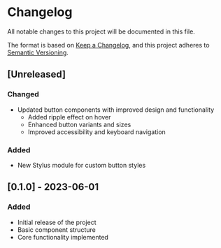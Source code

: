 # Changelog

All notable changes to this project will be documented in this file.

The format is based on [Keep a Changelog](https://keepachangelog.com/en/1.0.0/),
and this project adheres to [Semantic Versioning](https://semver.org/spec/v2.0.0.html).

## [Unreleased]

### Changed
- Updated button components with improved design and functionality
  - Added ripple effect on hover
  - Enhanced button variants and sizes
  - Improved accessibility and keyboard navigation

### Added
- New Stylus module for custom button styles

## [0.1.0] - 2023-06-01

### Added
- Initial release of the project
- Basic component structure
- Core functionality implemented